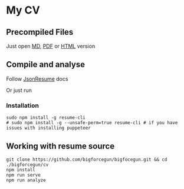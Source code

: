 # My CV

<!--
## Other resources

You can see a short portfolio on the following resources
- [hh.ru](https://hh.ru)
- [career.habr.com](https://career.habr.com/bigforcegun)
- [linkedin](https://www.linkedin.com/in/bigforcegun/)
-->
## Precompiled Files

Just open [MD](build/resume.md), [PDF](build/resume.pdf) or [HTML](build/resume.html) version

## Compile and analyse

Follow [JsonResume](https://jsonresume.org/) docs


Or just run

### Installation

```shell script
sudo npm install -g resume-cli
# sudo npm install -g --unsafe-perm=true resume-cli # if you have issues with installing puppeteer
```

## Working with resume source

```shell script
git clone https://github.com/bigforcegun/bigfocegun.git && cd ./bigforcegun/cv
npm install
npm run serve
npm run analyze
```
